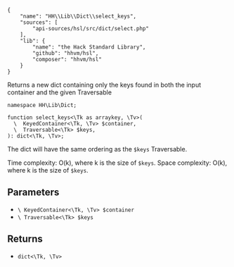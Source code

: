 ``` yamlmeta
{
    "name": "HH\\Lib\\Dict\\select_keys",
    "sources": [
        "api-sources/hsl/src/dict/select.php"
    ],
    "lib": {
        "name": "the Hack Standard Library",
        "github": "hhvm/hsl",
        "composer": "hhvm/hsl"
    }
}
```




Returns a new dict containing only the keys found in both the input container
and the given Traversable




``` Hack
namespace HH\Lib\Dict;

function select_keys<\Tk as arraykey, \Tv>(
  \  KeyedContainer<\Tk, \Tv> $container,
  \  Traversable<\Tk> $keys,
): dict<\Tk, \Tv>;
```




The dict will have the same ordering as the
` $keys ` Traversable.




Time complexity: O(k), where k is the size of ` $keys `.
Space complexity: O(k), where k is the size of `` $keys ``.




## Parameters




+ ` \ KeyedContainer<\Tk, \Tv> $container `
+ ` \ Traversable<\Tk> $keys `




## Returns




* ` dict<\Tk, \Tv> `
<!-- HHAPIDOC -->
